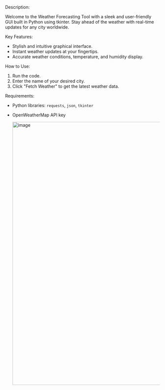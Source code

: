 
Description:

Welcome to the Weather Forecasting Tool with a sleek and user-friendly GUI built in Python using tkinter. Stay ahead of the weather with real-time updates for any city worldwide.

Key Features:
- Stylish and intuitive graphical interface.
- Instant weather updates at your fingertips.
- Accurate weather conditions, temperature, and humidity display.

How to Use:
1. Run the code.
2. Enter the name of your desired city.
3. Click "Fetch Weather" to get the latest weather data.

Requirements:
- Python libraries: `requests`, `json`, `tkinter`
- OpenWeatherMap API key

  <img width="854" alt="image" src="https://github.com/shukla307/Weather-Forecasting-Tool-/assets/78009394/f8af2739-400c-47a2-8796-7d1440a0d2e4">


